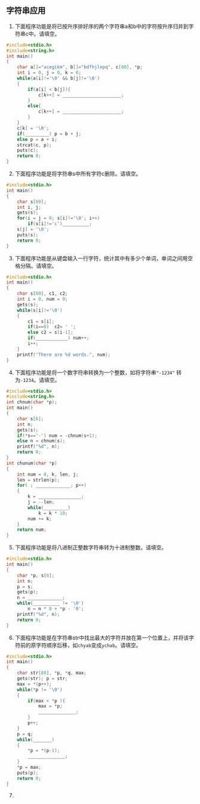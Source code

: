 ## 字符串应用

1. 下面程序功能是将已按升序排好序的两个字符串a和b中的字符按升序归并到字符串c中。请填空。

```c
#include<stdio.h>
#include<string.h>
int main()
{
    char a[]="acegikm", b[]="bdfhjlnpq", c[80], *p;
    int i = 0, j = 0, k = 0;
    while(a[i]!='\0' && b[j]!='\0')
    {
        if(a[i] < b[j]){
            c[k++] = ______________________;
        }
        else{
            c[k++] = ______________________;
        }
    }
    c[k] = '\0';
    if(_________) p = b + j;
    else p = a + i;
    strcat(c, p);
    puts(c);
    return 0;
}
```

2. 下面程序功能是将字符串s中所有字符c删除。请填空。

```c
#include<stdio.h>
int main()
{
    char s[80];
    int i, j;
    gets(s);
    for(i = j = 0; s[i]!='\0'; i++)
        if(s[i]!='c')__________;
    s[j] = '\0';
    puts(s);
    return 0;
}
```

3. 下面程序功能是从键盘输入一行字符，统计其中有多少个单词，单词之间用空格分隔。请填空。

```c
#include<stdio.h>
int main()
{
    char s[80], c1, c2;
    int i = 0, num = 0;
    gets(s);
    while(s[i]!='\0')
    {
        c1 = s[i];
        if(i==0)  c2= ' ';
        else c2 = s[i-1];
        if(____________) num++;
        i++;
    }
    printf("There are %d words.", num);
}
```

4. 下面程序功能是将一个数字符串转换为一个整数，如将字符串`"-1234"` 转为`-1234`。请填空。

```c
#include<stdio.h>
#include<string.h>
int chnum(char *p);
int main()
{
    char s[6];
    int n;
    gets(s);
    if(*s=='-') num = -chnum(s+1);
    else n = chnum(s);
    printf("%d", n);
    return 0;
}
int chunum(char *p)
{
    int num = 0, k, len, j;
    len = strlen(p);
    for( ; _____________; p++)
    {
        k = ________________;
        j = --len;
        while(_________)
            k = k * 10;
        num += k;
    }
    return num;
}
```

5. 下面程序功能是将八进制正整数字符串转为十进制整数。请填空。

```c
#include<stdio.h>
int main()
{
    char *p, s[6];
    int n;
    p = s;
    gets(p);
    n = _____________;
    while(__________ != '\0')
        n = n * 8 + *p - '0';
    printf("%d", n);
    return 0;
}
```

6. 下面程序功能是在字符串str中找出最大的字符并放在第一个位置上，并将该字符前的原字符顺序后移，如`chyab`变成`ychab`。请填空。

```c
#include<stdio.h>
int main()
{
    char str[80], *p, *q, max;
    gets(str); p = str;
    max = *(p++);
    while(*p != '\0')
    {
        if(max < *p ){
            max = *p;
            ______________;
        }
        p++;
    }
    p = q;
    while(_______)
    {
        *p = *(p-1);
        ______________;
    }
    *p = max;
    puts(p);
    return 0;
}
```

7. 